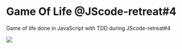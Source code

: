 Game Of Life @JScode-retreat#4
=================
Game of life done in JavaScript with TDD during JScode-retreat#4

<img src="https://cloud.githubusercontent.com/assets/3748453/5428983/a00298e4-83da-11e4-9f2d-86cd706a250e.gif">
